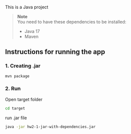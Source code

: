 This is a Java project

> **Note**<br />
> You need to have these dependencies to be installed:<br />
>
> - Java 17
> - Maven


## Instructions for running the app
### 1. Creating .jar 

```bash
mvn package
```

### 2. Run
Open target folder
```bash
cd target
```
run .jar file
```bash
java -jar hw2-1-jar-with-dependencies.jar
```
